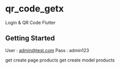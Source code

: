 # qr_code_getx

Login & QR Code Flutter

## Getting Started

User : admin@test.com
Pass : admin123

get create page products
get create model products